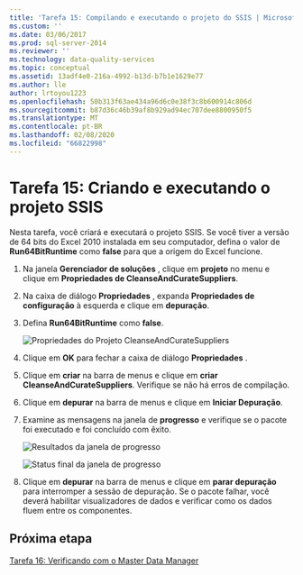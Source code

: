 ```yaml
---
title: 'Tarefa 15: Compilando e executando o projeto do SSIS | Microsoft Docs'
ms.custom: ''
ms.date: 03/06/2017
ms.prod: sql-server-2014
ms.reviewer: ''
ms.technology: data-quality-services
ms.topic: conceptual
ms.assetid: 13adf4e0-216a-4992-b13d-b7b1e1629e77
ms.author: lle
author: lrtoyou1223
ms.openlocfilehash: 50b313f63ae434a96d6c0e38f3c8b600914c806d
ms.sourcegitcommit: b87d36c46b39af8b929ad94ec707dee8800950f5
ms.translationtype: MT
ms.contentlocale: pt-BR
ms.lasthandoff: 02/08/2020
ms.locfileid: "66822998"
---
```

# <a name="task-15-building-and-running-the-ssis-project"></a>Tarefa 15: Criando e executando o projeto SSIS

  Nesta tarefa, você criará e executará o projeto SSIS. Se você tiver a versão de 64 bits do Excel 2010 instalada em seu computador, defina o valor de **Run64BitRuntime** como **false** para que a origem do Excel funcione.  
  
1.  Na janela **Gerenciador de soluções** , clique em **projeto** no menu e clique em **Propriedades de CleanseAndCurateSuppliers**.  
  
2.  Na caixa de diálogo **Propriedades** , expanda **Propriedades de configuração** à esquerda e clique em **depuração**.  
  
3.  Defina **Run64BitRuntime** como **false**.  
  
     ![Propriedades do Projeto CleanseAndCurateSuppliers](../../2014/tutorials/media/et-buildingandrunningthessisproject-01.jpg "Propriedades do Projeto CleanseAndCurateSuppliers")  
  
4.  Clique em **OK** para fechar a caixa de diálogo **Propriedades** .  
  
5.  Clique em **criar** na barra de menus e clique em **criar CleanseAndCurateSuppliers**. Verifique se não há erros de compilação.  
  
6.  Clique em **depurar** na barra de menus e clique em **Iniciar Depuração**.  
  
7.  Examine as mensagens na janela de **progresso** e verifique se o pacote foi executado e foi concluído com êxito.  
  
     ![Resultados da janela de progresso](../../2014/tutorials/media/et-buildingandrunningthessisproject-02.jpg "Resultados da janela de progresso")  
  
     ![Status final da janela de progresso](../../2014/tutorials/media/et-buildingandrunningthessisproject-03.jpg "Status final da janela de progresso")  
  
8.  Clique em **depurar** na barra de menus e clique em **parar depuração** para interromper a sessão de depuração. Se o pacote falhar, você deverá habilitar visualizadores de dados e verificar como os dados fluem entre os componentes.  
  
## <a name="next-step"></a>Próxima etapa  
 [Tarefa 16: Verificando com o Master Data Manager](../../2014/tutorials/task-16-verifying-with-master-data-manager.md)  
  
  
